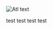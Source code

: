 ![Atl text](https://github.com/nikos230/WildFireSpread/blob/main/bitmap.png)



test test test test
